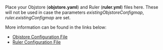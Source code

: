 Place your Objstore (**objstore.yaml**) and Ruler (**ruler.yml**) files here. These will not be used in case the parameters *existingObjstoreConfigmap*, *ruler.existingConfigmap* are set.

More information can be found in the links below:

- [Objstore Configuration File](https://thanos.io/storage.md/)
- [Ruler Configuration File](https://thanos.io/components/rule.md/#configuring-rules)
